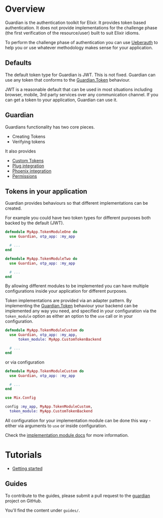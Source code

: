 # Overview

Guardian is the authentication toolkit for Elixir. It provides token based authentication. It does not provide implementations for the challenge phase (the first verification of the resource/user) built to suit Elixir idioms.

To perform the challenge phase of authentication you can use [Ueberauth](https://github.com/ueberauth/ueberauth) to help you or use whatever methodology makes sense for your application.

## Defaults

The default token type for Guardian is JWT. This is not fixed. Guardian can use any token that conforms to the [Guardian.Token](Guardian.Token.html) behaviour.

JWT is a reasonable default that can be used in most situations including browser, mobile, 3rd party services over any communication channel. If you can get a token to your application, Guardian can use it.

## Guardian

Guardians functionality has two core pieces.

* Creating Tokens
* Verifying tokens

It also provides

* [Custom Tokens](tokens-start.html)
* [Plug integration](plug-start.html)
* [Phoenix integration](phoenix-start.html)
* [Permissions](permissions-start.html)

## Tokens in your application

Guardian provides behaviours so that different implementations can be created.

For example you could have two token types for different purposes both backed by the default (JWT).

```elixir
defmodule MyApp.TokenModuleOne do
  use Guardian, otp_app: :my_app

  # ...
end

defmodule MyApp.TokenModuleTwo do
  use Guardian, otp_app: :my_app

  # ...
end
```

By allowing different modules to be implemented you can have multiple configurations inside your application for different purposes.

Token implementations are provided via an adapter pattern. By implementing the [Guardian.Token](Guardian.Token.html) behaviour your backend can be implemented any way you need, and specified in your configuration via the `token_module` option as either an option to the `use` call or in your configuration.

```elixir
defmodule MyApp.TokenModuleCustom do
  use Guardian, otp_app: :my_app,
      token_module: MyApp.CustomTokenBackend

  # ...
end
```

or via configuration

```elixir
defmodule MyApp.TokenModuleCustom do
  use Guardian, otp_app: :my_app

  # ...
end
```

```elixir
use Mix.Config

config :my_app, MyApp.TokenModuleCustom,
  token_module: MyApp.CustomTokenBackend
```

All configuration for your implementation module can be done this way - either via arguments to `use` or inside configuration.

Check the [implementation module docs](introduction-implementation.html) for more information.

# Tutorials

* [Getting started](tutorial-start.html)

## Guides

To contribute to the guides, please submit a pull request to the [guardian](https://github.com/ueberauth/guardian) project on GitHub.

You'll find the content under `guides/`.
